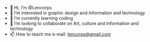- 👋 Hi, I’m @Lencorps
- 👀 I’m interested in graphic design and Information and technology
- 🌱 I’m currently learning coding
- 💞️ I’m looking to collaborate on Art, culture and Information and technology
- 📫 How to reach me e-mail: lencorps@gmail.com

<!---
Lencorps/Lencorps is a ✨ special ✨ repository because its `README.md` (this file) appears on your GitHub profile.
You can click the Preview link to take a look at your changes.
--->
